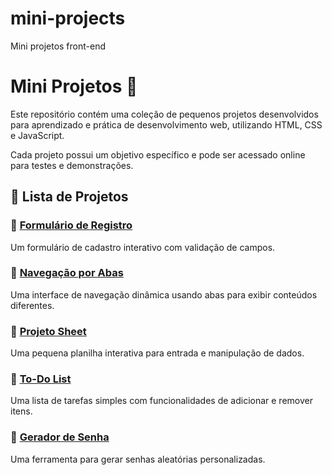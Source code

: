 # mini-projects
 Mini projetos front-end
 
# Mini Projetos 🚀

Este repositório contém uma coleção de pequenos projetos desenvolvidos para aprendizado e prática de desenvolvimento web, utilizando HTML, CSS e JavaScript.

Cada projeto possui um objetivo específico e pode ser acessado online para testes e demonstrações.

## 📂 Lista de Projetos

### 📌 [Formulário de Registro](https://deveverllon.github.io/mini-projects/easy-form/)
Um formulário de cadastro interativo com validação de campos.

### 📌 [Navegação por Abas](https://seu-link-aqui.com/tab-navigation)
Uma interface de navegação dinâmica usando abas para exibir conteúdos diferentes.

### 📌 [Projeto Sheet](https://seu-link-aqui.com/projeto-sheet)
Uma pequena planilha interativa para entrada e manipulação de dados.

### 📌 [To-Do List](https://seu-link-aqui.com/to-do-list)
Uma lista de tarefas simples com funcionalidades de adicionar e remover itens.

### 📌 [Gerador de Senha](https://seu-link-aqui.com/gerador-de-senha)
Uma ferramenta para gerar senhas aleatórias personalizadas.


